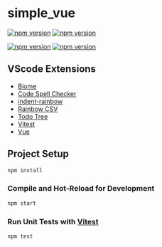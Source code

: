 # simple_vue

[![npm version](https://img.shields.io/badge/vite-6.1.1-green)](https://www.npmjs.com/)
[![npm version](https://img.shields.io/badge/vitest-3.0.6-green)](https://nodejs.jp/)

[![npm version](https://img.shields.io/badge/typescript-5.7.3-green)](https://www.npmjs.com/package/typescript)
[![npm version](https://img.shields.io/badge/vue-3.5.8-green)](https://www.npmjs.com/package/vue)

## VScode Extensions

- [Biome](https://marketplace.visualstudio.com/items?itemName=biomejs.biome)
- [Code Spell Checker](https://marketplace.visualstudio.com/items?itemName=streetsidesoftware.code-spell-checker)
- [indent-rainbow](https://marketplace.visualstudio.com/items?itemName=oderwat.indent-rainbow)
- [Rainbow CSV](https://marketplace.visualstudio.com/items?itemName=mechatroner.rainbow-csv)
- [Todo Tree](https://marketplace.visualstudio.com/items?itemName=Gruntfuggly.todo-tree)
- [Vitest](https://marketplace.visualstudio.com/items?itemName=vitest.explorer)
- [Vue](https://marketplace.visualstudio.com/items?itemName=Vue.volar)

## Project Setup

```sh
npm install
```

### Compile and Hot-Reload for Development

```sh
npm start
```

### Run Unit Tests with [Vitest](https://vitest.dev/)

```sh
npm test
```
